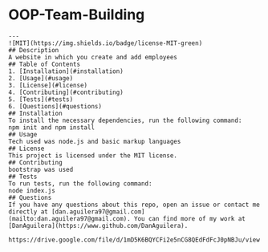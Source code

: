 # OOP-Team-Building
    ---
    ![MIT](https://img.shields.io/badge/license-MIT-green)
    ## Description
    A website in which you create and add employees
    ## Table of Contents
    1. [Installation](#installation)
    2. [Usage](#usage)
    3. [License](#license)
    4. [Contributing](#contributing)
    5. [Tests](#tests)
    6. [Questions](#questions)
    ## Installation
    To install the necessary dependencies, run the following command:
    npm init and npm install
    ## Usage
    Tech used was node.js and basic markup languages
    ## License 
    This project is licensed under the MIT license.
    ## Contributing
    bootstrap was used
    ## Tests
    To run tests, run the following command:
    node index.js
    ## Questions
    If you have any questions about this repo, open an issue or contact me directly at [dan.aguilera97@gmail.com](mailto:dan.aguilera97@gmail.com). You can find more of my work at [DanAguilera](https://www.github.com/DanAguilera).
    
    https://drive.google.com/file/d/1mD5K6BQYCFi2e5nCG8QEdFdFcJ0pNBJu/view
